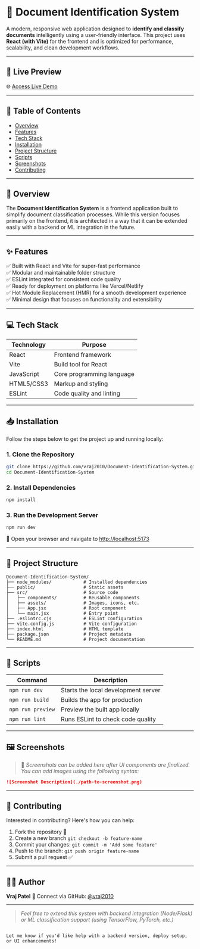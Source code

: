 
# 📄 Document Identification System

A modern, responsive web application designed to **identify and classify documents** intelligently using a user-friendly interface. This project uses **React (with Vite)** for the frontend and is optimized for performance, scalability, and clean development workflows.

---

## 🔗 Live Preview

🌐 [Access Live Demo](https://document-identification-system-lilac.vercel.app)

---

## 📌 Table of Contents

- [Overview](#-overview)
- [Features](#-features)
- [Tech Stack](#-tech-stack)
- [Installation](#-installation)
- [Project Structure](#-project-structure)
- [Scripts](#-scripts)
- [Screenshots](#-screenshots)
- [Contributing](#-contributing)

---

## 🧠 Overview

The **Document Identification System** is a frontend application built to simplify document classification processes. While this version focuses primarily on the frontend, it is architected in a way that it can be extended easily with a backend or ML integration in the future.

---

## ✨ Features

✅ Built with React and Vite for super-fast performance  
✅ Modular and maintainable folder structure  
✅ ESLint integrated for consistent code quality  
✅ Ready for deployment on platforms like Vercel/Netlify  
✅ Hot Module Replacement (HMR) for a smooth development experience  
✅ Minimal design that focuses on functionality and extensibility

---

## 💻 Tech Stack

| Technology     | Purpose                    |
|----------------|----------------------------|
| React          | Frontend framework         |
| Vite           | Build tool for React       |
| JavaScript     | Core programming language  |
| HTML5/CSS3     | Markup and styling         |
| ESLint         | Code quality and linting   |

---

## 📥 Installation

Follow the steps below to get the project up and running locally:

### 1. Clone the Repository

```bash
git clone https://github.com/vraj2010/Document-Identification-System.git
cd Document-Identification-System
````

### 2. Install Dependencies

```bash
npm install
```

### 3. Run the Development Server

```bash
npm run dev
```

📍 Open your browser and navigate to [http://localhost:5173](http://localhost:5173)

---

## 📁 Project Structure

```plaintext
Document-Identification-System/
├── node_modules/            # Installed dependencies
├── public/                  # Static assets
├── src/                     # Source code
│   ├── components/          # Reusable components
│   ├── assets/              # Images, icons, etc.
│   ├── App.jsx              # Root component
│   └── main.jsx             # Entry point
├── .eslintrc.cjs            # ESLint configuration
├── vite.config.js           # Vite configuration
├── index.html               # HTML template
├── package.json             # Project metadata
└── README.md                # Project documentation
```

---

## 📜 Scripts

| Command           | Description                         |
| ----------------- | ----------------------------------- |
| `npm run dev`     | Starts the local development server |
| `npm run build`   | Builds the app for production       |
| `npm run preview` | Preview the built app locally       |
| `npm run lint`    | Runs ESLint to check code quality   |

---

## 🖼️ Screenshots

> 📌 *Screenshots can be added here after UI components are finalized. You can add images using the following syntax:*

```markdown
![Screenshot Description](./path-to-screenshot.png)
```

---

## 🤝 Contributing

Interested in contributing? Here's how you can help:

1. Fork the repository 🍴
2. Create a new branch `git checkout -b feature-name`
3. Commit your changes: `git commit -m 'Add some feature'`
4. Push to the branch: `git push origin feature-name`
5. Submit a pull request ✅

---

## 🙋‍♂️ Author

**Vraj Patel**
📧 Connect via GitHub: [@vraj2010](https://github.com/vraj2010)

---

> *Feel free to extend this system with backend integration (Node/Flask) or ML classification support (using TensorFlow, PyTorch, etc.)*

```

Let me know if you'd like help with a backend version, deploy setup, or UI enhancements!
```
